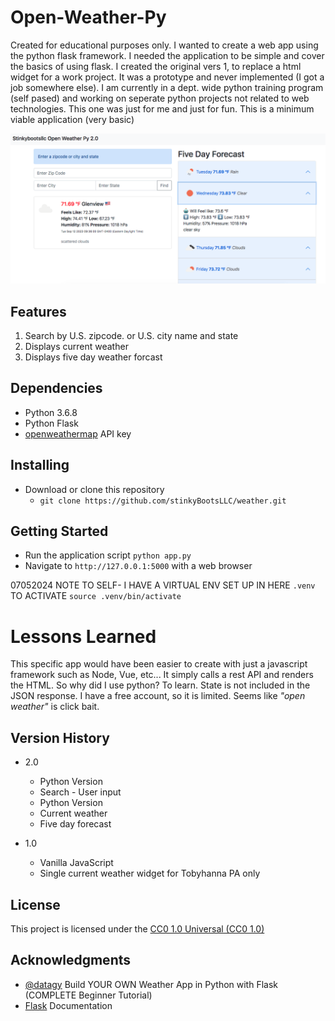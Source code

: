 # Open-Weather-Py

Created for educational purposes only. I wanted to create a web app using the python flask framework.  I needed the application to be simple and cover the basics of using flask.  I created the original vers 1, to replace a html widget for a work project. It was a prototype and never implemented (I got a job somewhere else). I am currently in a dept. wide python training program (self pased) and working on seperate python projects not related to web technologies. This one was just for me and just for fun. This is a minimum viable application (very basic)

![demoshot](./demoshot.png)

## Features

1. Search by U.S. zipcode. or U.S. city name and state
2. Displays current weather
3. Displays five day weather forcast

## Dependencies

* Python 3.6.8
* Python Flask
* [openweathermap](https://openweathermap.org/) API key

## Installing

* Download or clone this repository
  * `git clone https://github.com/stinkyBootsLLC/weather.git`

## Getting Started

* Run the application script `python app.py`
* Navigate to `http://127.0.0.1:5000` with a web browser

07052024
NOTE TO SELF- I HAVE A VIRTUAL ENV SET UP IN HERE `.venv`
TO ACTIVATE `source .venv/bin/activate`


# Lessons Learned

This specific app would have been easier to create with just a javascript framework such as Node, Vue, etc...  It simply calls a rest API and renders the HTML.  So why did I use python? To learn. State is not included in the JSON response. I have a free account, so it is limited. Seems like _"open weather"_ is click bait.

## Version History

* 2.0
    * Python Version
    * Search - User input 
    * Python Version
    * Current weather
    * Five day forecast

* 1.0
    * Vanilla JavaScript
    * Single current weather widget for Tobyhanna PA only

## License

This project is licensed under the [CC0 1.0 Universal (CC0 1.0)](https://creativecommons.org/publicdomain/zero/1.0/legalcode) 

## Acknowledgments

* [@datagy](https://youtu.be/JCD7YdOSsWI?si=8E_8CIXMRshxY1CK) Build YOUR OWN Weather App in Python with Flask (COMPLETE Beginner Tutorial)
* [Flask](https://flask.palletsprojects.com/en/2.3.x/) Documentation